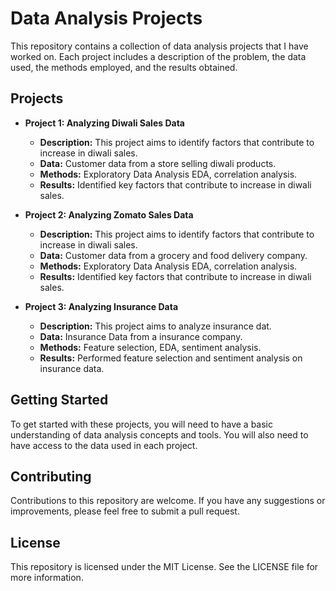 # Data Analysis Projects

This repository contains a collection of data analysis projects that I have worked on. Each project includes a description of the problem, the data used, the methods employed, and the results obtained.

## Projects

* **Project 1: Analyzing Diwali Sales Data**
    * **Description:** This project aims to identify factors that contribute to increase in diwali sales.
    * **Data:** Customer data from a store selling diwali products.
    * **Methods:** Exploratory Data Analysis EDA, correlation analysis.
    * **Results:** Identified key factors that contribute to increase in diwali sales.

* **Project 2: Analyzing Zomato Sales Data**
    * **Description:** This project aims to identify factors that contribute to increase in diwali sales.
    * **Data:** Customer data from a grocery and food delivery company.
    * **Methods:** Exploratory Data Analysis EDA, correlation analysis.
    * **Results:** Identified key factors that contribute to increase in diwali sales.

* **Project 3: Analyzing Insurance Data**
    * **Description:** This project aims to analyze insurance dat.
    * **Data:** Insurance Data from a insurance company.
    * **Methods:** Feature selection, EDA, sentiment analysis.
    * **Results:** Performed feature selection and sentiment analysis on insurance data.

## Getting Started

To get started with these projects, you will need to have a basic understanding of data analysis concepts and tools. You will also need to have access to the data used in each project.

## Contributing

Contributions to this repository are welcome. If you have any suggestions or improvements, please feel free to submit a pull request.

## License

This repository is licensed under the MIT License. See the LICENSE file for more information.